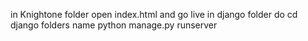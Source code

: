 in Knightone folder open index.html and go live
in django folder do cd django folders name 
python manage.py runserver 
